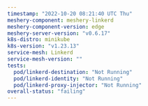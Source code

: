```yaml
---
timestamp: "2022-10-20 08:21:40 UTC Thu"
meshery-component: meshery-linkerd
meshery-component-version: edge
meshery-server-version: "v0.6.17"
k8s-distro: minikube
k8s-version: "v1.23.13"
service-mesh: Linkerd
service-mesh-version: ""
tests:
  pod/linkerd-destination: "Not Running"
  pod/linkerd-identity: "Not Running"
  pod/linkerd-proxy-injector: "Not Running"
overall-status: "failing"
---
```

